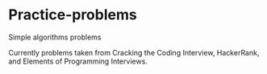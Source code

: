 # Practice-problems
Simple algorithms problems

Currently problems taken from Cracking the Coding Interview, HackerRank, and Elements of Programming Interviews.
